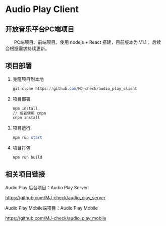 # Audio Play Client

## 开放音乐平台PC端项目

&emsp;&emsp;PC端项目、前端项目。使用 nodejs + React 搭建，目前版本为 V1.1 ，后续会根据需求持续更新。

## 项目部署

1. 克隆项目到本地

   ```powershell
   git clone https://github.com/MJ-check/audio_play_client
   ```

2. 项目部署

   ```powershell
   npm install
   // 或者使用 cnpm
   cnpm install
   ```

3. 项目运行

   ```powershell
   npm run start
   ```

4. 项目打包

   ```powershell
   npm run build
   ```

## 相关项目链接

Audio Play 后台项目：Audio Play Server

<https://github.com/MJ-check/audio_play_server>

Audio Play Mobile端项目：Audio Play Mobile

<https://github.com/MJ-check/audio_play_mobile>